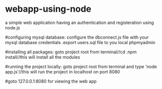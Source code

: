 # webapp-using-node
a simple web application having an authentication and registeration using node.js

#configuring mysql database:
configure the dbconnect.js file with your mysql database credentials
.export users.sql file to you local phpmyadmin

#installing all packages:
 goto project root from terminal//cd <your projectname>
 .npm install//this will install all the modules
 
 #running the project locally:
  goto project root from terminal and type 'node app.js'//this will run the project in localhost on port 8080
  
 #goto 127.0.0.1:8080 for viewing the web app
  
  



